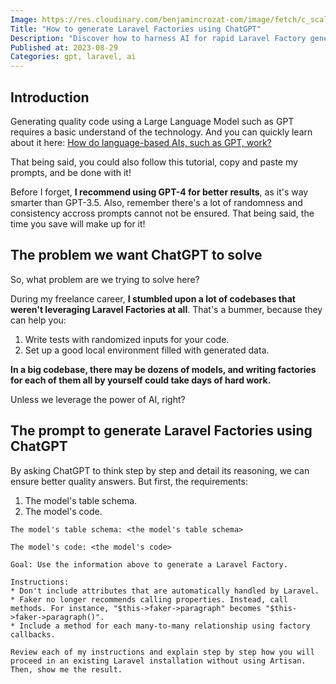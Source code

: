 ```yaml
---
Image: https://res.cloudinary.com/benjamincrozat-com/image/fetch/c_scale,f_webp,q_auto,w_1200/https://life-long-bunny.fra1.digitaloceanspaces.com/media-library/production/53/chatgpt-code-generation_ily1el.png
Title: "How to generate Laravel Factories using ChatGPT"
Description: "Discover how to harness AI for rapid Laravel Factory generation, saving days of manual coding in massive codebases. Done smart, done right!"
Published at: 2023-08-29
Categories: gpt, laravel, ai
---
```


## Introduction

Generating quality code using a Large Language Model such as GPT requires a basic understand of the technology. And you can quickly learn about it here: [How do language-based AIs, such as GPT, work?](https://benjamincrozat.com/llm-ai)

That being said, you could also follow this tutorial, copy and paste my prompts, and be done with it!

Before I forget, **I recommend using GPT-4 for better results**, as it's way smarter than GPT-3.5. Also, remember there's a lot of randomness and consistency accross prompts cannot not be ensured. That being said, the time you save will make up for it!

## The problem we want ChatGPT to solve

So, what problem are we trying to solve here?

During my freelance career, **I stumbled upon a lot of codebases that weren't leveraging Laravel Factories at all**. That's a bummer, because they can help you:
1. Write tests with randomized inputs for your code.
2. Set up a good local environment filled with generated data.

**In a big codebase, there may be dozens of models, and writing factories for each of them all by yourself could take days of hard work.**

Unless we leverage the power of AI, right?

## The prompt to generate Laravel Factories using ChatGPT

By asking ChatGPT to think step by step and detail its reasoning, we can ensure better quality answers. But first, the requirements:
1. The model's table schema.
2. The model's code.

```text
The model's table schema: <the model's table schema>

The model's code: <the model's code>

Goal: Use the information above to generate a Laravel Factory.

Instructions:
* Don't include attributes that are automatically handled by Laravel.
* Faker no longer recommends calling properties. Instead, call methods. For instance, "$this->faker->paragraph" becomes "$this->faker->paragraph()".
* Include a method for each many-to-many relationship using factory callbacks.

Review each of my instructions and explain step by step how you will proceed in an existing Laravel installation without using Artisan. Then, show me the result.
```
